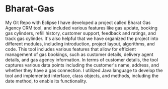# Bharat-Gas
My Git Repo with Eclipse
I have developed a project called Bharat Gas Agency CRM tool, and included various features like gas update, booking gas cylinders, refill history, customer support, feedback and ratings, and track gas cylinder. 
It's also helpful that we have organized the project into different modules, including introduction, project layout, algorithms, and code. 
This tool includes various features that allow for efficient management of gas bookings, such as customer details, delivery agent details, and gas agency information. 
In terms of customer details, the tool captures various data points including the customer's name, address, and whether they have a gas connection.
I utilized Java language to develop the tool and implemented interface, class objects, and methods, including the date method, to enable its functionality.  
